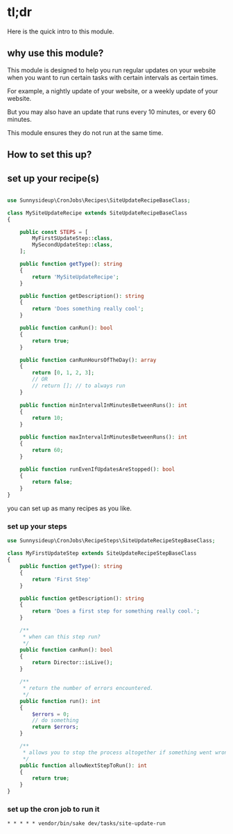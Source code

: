 # tl;dr

Here is the quick intro to this module.

## why use this module?

This module is designed to help you run regular updates on your website when you want to run certain tasks with certain intervals as certain times.

For example, a nightly update of your website, or a weekly update of your website.

But you may also have an update that runs every 10 minutes, or every 60 minutes.

This module ensures they do not run at the same time.

## How to set this up?

## set up your recipe(s)

```php

use Sunnysideup\CronJobs\Recipes\SiteUpdateRecipeBaseClass;

class MySiteUpdateRecipe extends SiteUpdateRecipeBaseClass
{

    public const STEPS = [
        MyFirstSUpdateStep::class,
        MySecondUpdateStep::class,
    ];

    public function getType(): string
    {
        return 'MySiteUpdateRecipe';
    }

    public function getDescription(): string
    {
        return 'Does something really cool';
    }

    public function canRun(): bool
    {
        return true;
    }

    public function canRunHoursOfTheDay(): array 
    {
        return [0, 1, 2, 3];
        // OR
        // return []; // to always run
    }
    
    public function minIntervalInMinutesBetweenRuns(): int
    {
        return 10;
    }

    public function maxIntervalInMinutesBetweenRuns(): int 
    {
        return 60;
    }

    public function runEvenIfUpdatesAreStopped(): bool
    {
        return false;
    }
}


```

you can set up as many recipes as you like.

### set up your steps

```php
use Sunnysideup\CronJobs\RecipeSteps\SiteUpdateRecipeStepBaseClass;

class MyFirstUpdateStep extends SiteUpdateRecipeStepBaseClass
{
    public function getType(): string
    {
        return 'First Step'
    }

    public function getDescription(): string
    {
        return 'Does a first step for something really cool.';
    }

    /**
     * when can this step run?
     */
    public function canRun(): bool
    {
        return Director::isLive();
    }

    /**
     * return the number of errors encountered. 
     */
    public function run(): int
    {
        $errors = 0;
        // do something
        return $errors;
    }

    /**
     * allows you to stop the process altogether if something went wrong.
     */
    public function allowNextStepToRun(): int
    {
        return true;
    }
}

```

### set up the cron job to run it

```shell
* * * * * vendor/bin/sake dev/tasks/site-update-run
```
